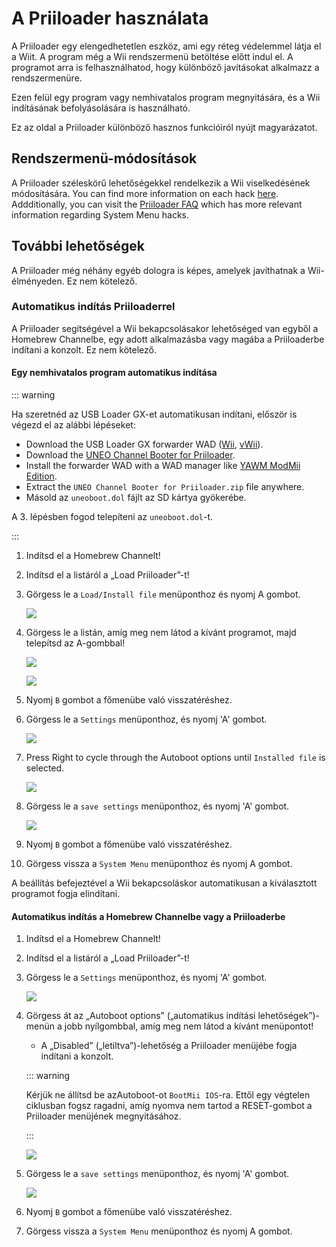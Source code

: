 # A Priiloader használata

A Priiloader egy elengedhetetlen eszköz, ami egy réteg védelemmel látja el a Wiit. A program még a Wii rendszermenü betöltése előtt indul el. A programot arra is felhasználhatod, hogy különböző javításokat alkalmazz a rendszermenüre.

Ezen felül egy program vagy nemhivatalos program megnyitására, és a Wii indításának befolyásolására is használható.

Ez az oldal a Priiloader különböző hasznos funkcióiról nyújt magyarázatot.

## Rendszermenü-módosítások

A Priiloader széleskörű lehetőségekkel rendelkezik a Wii viselkedésének módosítására. You can find more information on each hack [here](https://dacotaco.github.io/priiloader/docs/HACKS.html#currently-supported-hacks). Addditionally, you can visit the [Priiloader FAQ](https://dacotaco.github.io/priiloader/docs/FAQ.html) which has more relevant information regarding System Menu hacks.

## További lehetőségek

A Priiloader még néhány egyéb dologra is képes, amelyek javíthatnak a Wii-élményeden. Ez nem kötelező.

### Automatikus indítás Priiloaderrel

A Priiloader segítségével a Wii bekapcsolásakor lehetőséged van egyből a Homebrew Channelbe, egy adott alkalmazásba vagy magába a Priiloaderbe indítani a konzolt. Ez nem kötelező.

#### Egy nemhivatalos program automatikus indítása

::: warning

Ha szeretnéd az USB Loader GX-et automatikusan indítani, először is végezd el az alábbi lépéseket:

- Download the USB Loader GX forwarder WAD ([Wii](https://github.com/wiidev/usbloadergx/raw/updates/USBLoaderGX_forwarder%5BUNEO%5D_Wii.wad), [vWii](https://github.com/wiidev/usbloadergx/raw/updates/USBLoaderGX_forwarder%5BUNEO%5D_vWii.wad)).
- Download the [UNEO Channel Booter for Priiloader](https://sourceforge.net/projects/usbloadergx/files/Releases/Forwarders%20dols/UNEO%20Channel%20Booter%20for%20Priiloader.zip/download).
- Install the forwarder WAD with a WAD manager like [YAWM ModMii Edition](yawmme).
- Extract the `UNEO Channel Booter for Priiloader.zip` file anywhere.
- Másold az `uneoboot.dol` fájlt az SD kártya gyökerébe.

A 3. lépésben fogod telepíteni az `uneoboot.dol`-t.

:::

1. Indítsd el a Homebrew Channelt!

2. Indítsd el a listáról a „Load Priiloader”-t!

3. Görgess le a `Load/Install file` menüponthoz és nyomj A gombot.

   ![](/images/priiloader/menu_install_file.png)

4. Görgess le a listán, amíg meg nem látod a kívánt programot, majd telepítsd az A-gombbal!

   ![](/images/priiloader/installing_file.png)

   ![](/images/priiloader/installing_file_ok.png)

5. Nyomj `B` gombot a főmenübe való visszatéréshez.

6. Görgess le a `Settings` menüponthoz, és nyomj 'A' gombot.

   ![](/images/priiloader/menu_settings.png)

7. Press Right to cycle through the Autoboot options until `Installed file` is selected.

   ![](/images/priiloader/autoboot_installed_file.png)

8. Görgess le a `save settings` menüponthoz, és nyomj 'A' gombot.

   ![](/images/priiloader/settings_save.png)

9. Nyomj `B` gombot a főmenübe való visszatéréshez.

10. Görgess vissza a `System Menu` menüponthoz és nyomj A gombot.

A beállítás befejeztével a Wii bekapcsoláskor automatikusan a kiválasztott programot fogja elindítani.

#### Automatikus indítás a Homebrew Channelbe vagy a Priiloaderbe

1. Indítsd el a Homebrew Channelt!

2. Indítsd el a listáról a „Load Priiloader”-t!

3. Görgess le a `Settings` menüponthoz, és nyomj 'A' gombot.

   ![](/images/priiloader/menu_settings.png)

4. Görgess át az „Autoboot options” („automatikus indítási lehetőségek”)-menün a jobb nyílgombbal, amíg meg nem látod a kívánt menüpontot!

   - A „Disabled” („letiltva”)-lehetőség a Priiloader menüjébe fogja indítani a konzolt.

   ::: warning

   Kérjük ne állítsd be azAutoboot-ot `BootMii IOS`-ra. Ettől egy végtelen ciklusban fogsz ragadni, amíg nyomva nem tartod a RESET-gombot a Priiloader menüjének megnyitásához.

   :::

   ![](/images/priiloader/autoboot_disabled.png)

5. Görgess le a `save settings` menüponthoz, és nyomj 'A' gombot.

   ![](/images/priiloader/settings_save.png)

6. Nyomj `B` gombot a főmenübe való visszatéréshez.

7. Görgess vissza a `System Menu` menüponthoz és nyomj A gombot.
